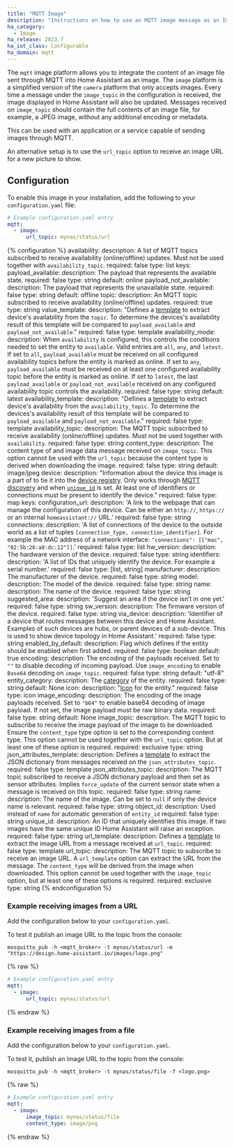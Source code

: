 ```yaml
---
title: "MQTT Image"
description: "Instructions on how to use an MQTT image message as an Image within Home Assistant."
ha_category:
  - Image
ha_release: 2023.7
ha_iot_class: Configurable
ha_domain: mqtt
---
```


The `mqtt` image platform allows you to integrate the content of an image file sent through MQTT into Home Assistant as an image.
The `image` platform is a simplified version of the `camera` platform that only accepts images.
Every time a message under the `image_topic` in the configuration is received, the image displayed in Home Assistant will also be updated. Messages received on `image_topic` should contain the full contents of an image file, for example, a JPEG image, without any additional encoding or metadata.

This can be used with an application or a service capable of sending images through MQTT.

An alternative setup is to use the `url_topic` option to receive an image URL for a new picture to show.

## Configuration

<a id='new_format'></a>

To enable this image in your installation, add the following to your `configuration.yaml` file:

```yaml
# Example configuration.yaml entry
mqtt:
  - image:
      url_topic: mynas/status/url
```

{% configuration %}
availability:
  description: A list of MQTT topics subscribed to receive availability (online/offline) updates. Must not be used together with `availability_topic`.
  required: false
  type: list
  keys:
    payload_available:
      description: The payload that represents the available state.
      required: false
      type: string
      default: online
    payload_not_available:
      description: The payload that represents the unavailable state.
      required: false
      type: string
      default: offline
    topic:
      description: An MQTT topic subscribed to receive availability (online/offline) updates.
      required: true
      type: string
    value_template:
      description: "Defines a [template](/docs/configuration/templating/#using-templates-with-the-mqtt-integration) to extract device's availability from the `topic`. To determine the devices's availability result of this template will be compared to `payload_available` and `payload_not_available`."
      required: false
      type: template
availability_mode:
  description: When `availability` is configured, this controls the conditions needed to set the entity to `available`. Valid entries are `all`, `any`, and `latest`. If set to `all`, `payload_available` must be received on all configured availability topics before the entity is marked as online. If set to `any`, `payload_available` must be received on at least one configured availability topic before the entity is marked as online. If set to `latest`, the last `payload_available` or `payload_not_available` received on any configured availability topic controls the availability.
  required: false
  type: string
  default: latest
availability_template:
  description: "Defines a [template](/docs/configuration/templating/#using-templates-with-the-mqtt-integration) to extract device's availability from the `availability_topic`. To determine the devices's availability result of this template will be compared to `payload_available` and `payload_not_available`."
  required: false
  type: template
availability_topic:
  description: The MQTT topic subscribed to receive availability (online/offline) updates. Must not be used together with `availability`.
  required: false
  type: string
content_type:
  description: The content type of and image data message received on `image_topic`. This option cannot be used with the `url_topic` because the content type is derived when downloading the image.
  required: false
  type: string
  default: image/jpeg
device:
  description: "Information about the device this image is a part of to tie it into the [device registry](https://developers.home-assistant.io/docs/en/device_registry_index.html). Only works through [MQTT discovery](/integrations/mqtt/#mqtt-discovery) and when [`unique_id`](#unique_id) is set. At least one of identifiers or connections must be present to identify the device."
  required: false
  type: map
  keys:
    configuration_url:
      description: 'A link to the webpage that can manage the configuration of this device. Can be either an `http://`, `https://` or an internal `homeassistant://` URL.'
      required: false
      type: string
    connections:
      description: 'A list of connections of the device to the outside world as a list of tuples `[connection_type, connection_identifier]`. For example the MAC address of a network interface: `"connections": [["mac", "02:5b:26:a8:dc:12"]]`.'
      required: false
      type: list
    hw_version:
      description: The hardware version of the device.
      required: false
      type: string
    identifiers:
      description: 'A list of IDs that uniquely identify the device. For example a serial number.'
      required: false
      type: [list, string]
    manufacturer:
      description: The manufacturer of the device.
      required: false
      type: string
    model:
      description: The model of the device.
      required: false
      type: string
    name:
      description: The name of the device.
      required: false
      type: string
    suggested_area:
      description: 'Suggest an area if the device isn’t in one yet.'
      required: false
      type: string
    sw_version:
      description: The firmware version of the device.
      required: false
      type: string
    via_device:
      description: 'Identifier of a device that routes messages between this device and Home Assistant. Examples of such devices are hubs, or parent devices of a sub-device. This is used to show device topology in Home Assistant.'
      required: false
      type: string
enabled_by_default:
  description: Flag which defines if the entity should be enabled when first added.
  required: false
  type: boolean
  default: true
encoding:
  description: The encoding of the payloads received. Set to `""` to disable decoding of incoming payload. Use `image_encoding` to enable `Base64` decoding on `image_topic`.
  required: false
  type: string
  default: "utf-8"
entity_category:
  description: The [category](https://developers.home-assistant.io/docs/core/entity#generic-properties) of the entity.
  required: false
  type: string
  default: None
icon:
  description: "[Icon](/docs/configuration/customizing-devices/#icon) for the entity."
  required: false
  type: icon
image_encoding:
  description: The encoding of the image payloads received. Set to `"b64"` to enable base64 decoding of image payload. If not set, the image payload must be raw binary data.
  required: false
  type: string
  default: None
image_topic:
  description: The MQTT topic to subscribe to receive the image payload of the image to be downloaded. Ensure the `content_type` type option is set to the corresponding content type. This option cannot be used together with the `url_topic` option. But at least one of these option is required.
  required: exclusive
  type: string
json_attributes_template:
  description: Defines a [template](/docs/configuration/templating/#using-templates-with-the-mqtt-integration) to extract the JSON dictionary from messages received on the `json_attributes_topic`.
  required: false
  type: template
json_attributes_topic:
  description: The MQTT topic subscribed to receive a JSON dictionary payload and then set as sensor attributes. Implies `force_update` of the current sensor state when a message is received on this topic.
  required: false
  type: string
name:
  description: The name of the image. Can be set to `null` if only the device name is relevant.
  required: false
  type: string
object_id:
  description: Used instead of `name` for automatic generation of `entity_id`
  required: false
  type: string
unique_id:
  description: An ID that uniquely identifies this image. If two images have the same unique ID Home Assistant will raise an exception.
  required: false
  type: string
url_template:
  description: Defines a [template](/docs/configuration/templating/#using-templates-with-the-mqtt-integration) to extract the image URL from a message received at `url_topic`.
  required: false
  type: template
url_topic:
  description: The MQTT topic to subscribe to receive an image URL. A `url_template` option can extract the URL from the message. The `content_type` will be derived from the image when downloaded. This option cannot be used together with the `image_topic` option, but at least one of these options is required.
  required: exclusive
  type: string
{% endconfiguration %}

### Example receiving images from a URL

Add the configuration below to your `configuration.yaml`.

To test it publish an image URL to the topic from the console:

```shell
mosquitto_pub -h <mqtt_broker> -t mynas/status/url -m "https://design.home-assistant.io/images/logo.png"
```

{% raw %}

```yaml
# Example configuration.yaml entry
mqtt:
  - image:
      url_topic: mynas/status/url
```

{% endraw %}

### Example receiving images from a file

Add the configuration below to your `configuration.yaml`.

To test it, publish an image URL to the topic from the console:

```shell
mosquitto_pub -h <mqtt_broker> -t mynas/status/file -f <logo.png>
```

{% raw %}

```yaml
# Example configuration.yaml entry
mqtt:
  - image:
      image_topic: mynas/status/file
      content_type: image/png
```

{% endraw %}
